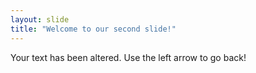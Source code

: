```yaml
---
layout: slide
title: "Welcome to our second slide!"
---
```

Your text has been altered.
Use the left arrow to go back!
